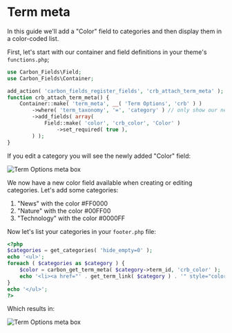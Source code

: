 # Term meta

In this guide we'll add a "Color" field to categories and then display them in a color-coded list.

First, let's start with our container and field definitions in your theme's `functions.php`;

```php
use Carbon_Fields\Field;
use Carbon_Fields\Container;

add_action( 'carbon_fields_register_fields', 'crb_attach_term_meta' );
function crb_attach_term_meta() {
    Container::make( 'term_meta', __( 'Term Options', 'crb' ) )
        ->where( 'term_taxonomy', '=', 'category' ) // only show our new field for categories
        ->add_fields( array(
            Field::make( 'color', 'crb_color', 'Color' )
                ->set_required( true ),
        ) );
}
```

If you edit a category you will see the newly added "Color" field:

![Term Options meta box](https://github.com/htmlburger/carbon-fields-docs/tree/milestone/2_0/assets/term-meta-1.png)

We now have a new color field available when creating or editing categories.
Let's add some categories:
1. "News" with the color #FF0000
1. "Nature" with the color #00FF00
1. "Technology" with the color #0000FF

Now let's list your categories in your `footer.php` file:

```php
<?php
$categories = get_categories( 'hide_empty=0' );
echo '<ul>';
foreach ( $categories as $category ) {
    $color = carbon_get_term_meta( $category->term_id, 'crb_color' );
    echo '<li><a href="' . get_term_link( $category ) . '" style="color: ' . $color . ';">' . $category->name . '</a></li>';
}
echo '</ul>';
?>
```

Which results in:

![Term Options meta box](https://github.com/htmlburger/carbon-fields-docs/tree/milestone/2_0/assets/term-meta-2.png)
